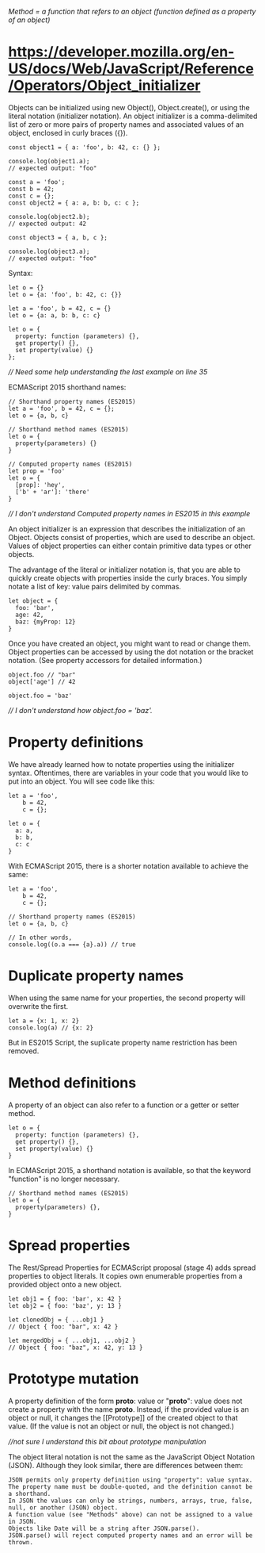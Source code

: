 *Method = a function that refers to an object (function defined as a property of an object)*

# https://developer.mozilla.org/en-US/docs/Web/JavaScript/Reference/Operators/Object_initializer

Objects can be initialized using new Object(), Object.create(), or using the literal notation (initializer notation). An object initializer is a comma-delimited list of zero or more pairs of property names and associated values of an object, enclosed in curly braces ({}).

```
const object1 = { a: 'foo', b: 42, c: {} };

console.log(object1.a);
// expected output: "foo"

const a = 'foo';
const b = 42;
const c = {};
const object2 = { a: a, b: b, c: c };

console.log(object2.b);
// expected output: 42

const object3 = { a, b, c };

console.log(object3.a);
// expected output: "foo"
```

Syntax:
```
let o = {}
let o = {a: 'foo', b: 42, c: {}}

let a = 'foo', b = 42, c = {}
let o = {a: a, b: b, c: c}

let o = {
  property: function (parameters) {},
  get property() {},
  set property(value) {}
};
```

*// Need some help understanding the last example on line 35*

ECMAScript 2015 shorthand names:
```
// Shorthand property names (ES2015)
let a = 'foo', b = 42, c = {};
let o = {a, b, c}

// Shorthand method names (ES2015)
let o = {
  property(parameters) {}
}

// Computed property names (ES2015)
let prop = 'foo'
let o = {
  [prop]: 'hey',
  ['b' + 'ar']: 'there'
}
```
*// I don't understand Computed property names in ES2015 in this example*

An object initializer is an expression that describes the initialization of an Object. Objects consist of properties, which are used to describe an object. Values of object properties can either contain primitive data types or other objects.

The advantage of the literal or initializer notation is, that you are able to quickly create objects with properties inside the curly braces. You simply notate a list of key: value pairs delimited by commas.

```
let object = {
  foo: 'bar',
  age: 42,
  baz: {myProp: 12}
}
```

Once you have created an object, you might want to read or change them. Object properties can be accessed by using the dot notation or the bracket notation. (See property accessors for detailed information.)

```
object.foo // "bar"
object['age'] // 42

object.foo = 'baz'
```
*// I don't understand how object.foo = 'baz'.*

# Property definitions

We have already learned how to notate properties using the initializer syntax. Oftentimes, there are variables in your code that you would like to put into an object. You will see code like this:
```
let a = 'foo', 
    b = 42,
    c = {};

let o = { 
  a: a,
  b: b,
  c: c
}
```
With ECMAScript 2015, there is a shorter notation available to achieve the same:
```
let a = 'foo', 
    b = 42, 
    c = {};

// Shorthand property names (ES2015)
let o = {a, b, c}

// In other words,
console.log((o.a === {a}.a)) // true
```

# Duplicate property names

When using the same name for your properties, the second property will overwrite the first.
```
let a = {x: 1, x: 2}
console.log(a) // {x: 2}
```
But in ES2015 Script, the suplicate property name restriction has been removed.

# Method definitions

A property of an object can also refer to a function or a getter or setter method.
```
let o = {
  property: function (parameters) {},
  get property() {},
  set property(value) {}
}
```
In ECMAScript 2015, a shorthand notation is available, so that the keyword "function" is no longer necessary.
```
// Shorthand method names (ES2015)
let o = {
  property(parameters) {},
}
```
# Spread properties

The Rest/Spread Properties for ECMAScript proposal (stage 4) adds spread properties to object literals. It copies own enumerable properties from a provided object onto a new object.
```
let obj1 = { foo: 'bar', x: 42 }
let obj2 = { foo: 'baz', y: 13 }

let clonedObj = { ...obj1 }
// Object { foo: "bar", x: 42 }

let mergedObj = { ...obj1, ...obj2 }
// Object { foo: "baz", x: 42, y: 13 }
```

# Prototype mutation

A property definition of the form __proto__: value or "__proto__": value does not create a property with the name __proto__.  Instead, if the provided value is an object or null, it changes the [[Prototype]] of the created object to that value.  (If the value is not an object or null, the object is not changed.)

*//not sure I understand this bit about prototype manipulation*

The object literal notation is not the same as the JavaScript Object Notation (JSON). Although they look similar, there are differences between them:

    JSON permits only property definition using "property": value syntax.  The property name must be double-quoted, and the definition cannot be a shorthand.
    In JSON the values can only be strings, numbers, arrays, true, false, null, or another (JSON) object.
    A function value (see "Methods" above) can not be assigned to a value in JSON.
    Objects like Date will be a string after JSON.parse().
    JSON.parse() will reject computed property names and an error will be thrown.
